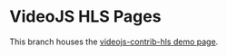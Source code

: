 # VideoJS HLS Pages

This branch houses the 
[videojs-contrib-hls demo page](http://ptrwtts.github.io/videojs-contrib-hls/).